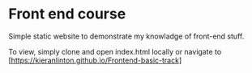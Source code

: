 # Front end course

Simple static website to demonstrate my knowladge of front-end stuff.

To view, simply clone and open index.html locally or navigate to [https://kieranlinton.github.io/Frontend-basic-track]
